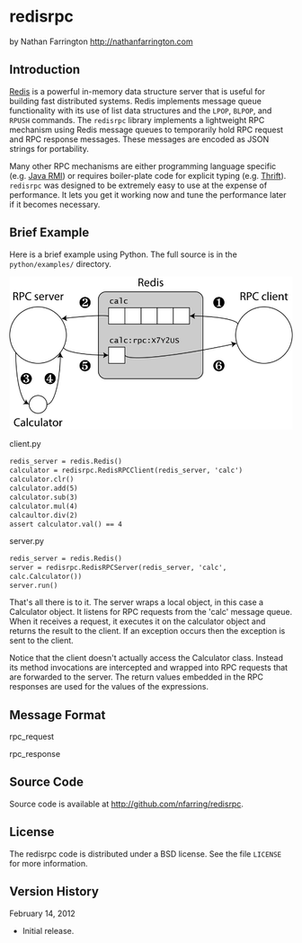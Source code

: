 redisrpc
========

by Nathan Farrington
<http://nathanfarrington.com>

Introduction
------------

[Redis][Redis] is a powerful in-memory data structure server that is useful
for building fast distributed systems. Redis implements message queue
functionality with its use of list data structures and the `LPOP`, `BLPOP`,
and `RPUSH` commands. The `redisrpc` library implements a lightweight RPC
mechanism using Redis message queues to temporarily hold RPC request and RPC
response messages. These messages are encoded as JSON strings for portability.

Many other RPC mechanisms are either programming language specific (e.g. [Java
RMI][JavaRMI]) or requires boiler-plate code for explicit typing (e.g.
[Thrift][Thrift]). `redisrpc` was designed to be extremely easy to use at the
expense of performance. It lets you get it working now and tune the
performance later if it becomes necessary.

Brief Example
-------------

Here is a brief example using Python. The full source is in the
`python/examples/` directory.

<img src="redisrpc_example.svg">

client.py

    redis_server = redis.Redis()
    calculator = redisrpc.RedisRPCClient(redis_server, 'calc')
    calculator.clr()
    calculator.add(5)
    calculator.sub(3)
    calculator.mul(4)
    calcaultor.div(2)
    assert calculator.val() == 4

server.py

    redis_server = redis.Redis()
    server = redisrpc.RedisRPCServer(redis_server, 'calc', calc.Calculator())
    server.run()

That's all there is to it. The server wraps a local object, in this case
a Calculator object. It listens for RPC requests from the 'calc' message
queue. When it receives a request, it executes it on the calculator object
and returns the result to the client. If an exception occurs then the
exception is sent to the client.

Notice that the client doesn't actually access the Calculator class. Instead
its method invocations are intercepted and wrapped into RPC requests that are
forwarded to the server. The return values embedded in the RPC responses are
used for the values of the expressions.

Message Format
--------------

rpc_request





rpc_response


Source Code
-----------
Source code is available at <http://github.com/nfarring/redisrpc>.

License
-------
The redisrpc code is distributed under a BSD license. See the file `LICENSE`
for more information.

Version History
---------------
February 14, 2012

* Initial release.

[Redis]: http://redis.io/

[JavaRMI]: https://en.wikipedia.org/wiki/Java_remote_method_invocation

[Thrift]: https://en.wikipedia.org/wiki/Apache_Thrift
